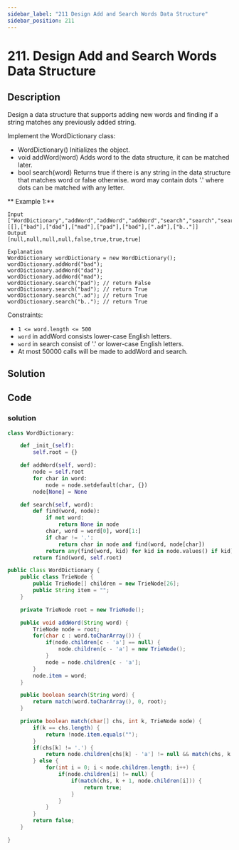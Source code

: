 ```yaml
---
sidebar_label: "211 Design Add and Search Words Data Structure"
sidebar_position: 211
---
```

# 211. Design Add and Search Words Data Structure
## Description
Design a data structure that supports adding new words and finding if a string matches any previously added string.

Implement the WordDictionary class:

- WordDictionary() Initializes the object.
- void addWord(word) Adds word to the data structure, it can be matched later.
- bool search(word) Returns true if there is any string in the data structure that matches word or false otherwise. word may contain dots '.' where dots can be matched with any letter.

** Example 1:**

```shell
Input
["WordDictionary","addWord","addWord","addWord","search","search","search","search"]
[[],["bad"],["dad"],["mad"],["pad"],["bad"],[".ad"],["b.."]]
Output
[null,null,null,null,false,true,true,true]

Explanation
WordDictionary wordDictionary = new WordDictionary();
wordDictionary.addWord("bad");
wordDictionary.addWord("dad");
wordDictionary.addWord("mad");
wordDictionary.search("pad"); // return False
wordDictionary.search("bad"); // return True
wordDictionary.search(".ad"); // return True
wordDictionary.search("b.."); // return True
```

Constraints:
- `1 <= word.length <= 500`
- `word` in addWord consists lower-case English letters.
- `word` in search consist of  '.' or lower-case English letters.
- At most 50000 calls will be made to addWord and search.

## Solution


## Code
### solution 
```python
class WordDictionary:

    def _init_(self):
        self.root = {}

    def addWord(self, word):
        node = self.root
        for char in word:
            node = node.setdefault(char, {})
        node[None] = None

    def search(self, word):
        def find(word, node):
            if not word:
                return None in node
            char, word = word[0], word[1:]
            if char != '.':
                return char in node and find(word, node[char])
            return any(find(word, kid) for kid in node.values() if kid)
        return find(word, self.root)
```
```java
public Class WordDictionary {
    public class TrieNode {
        public TrieNode[] children = new TrieNode[26];
        public String item = "";
    }

    private TrieNode root = new TrieNode();

    public void addWord(String word) {
        TrieNode node = root;
        for(char c : word.toCharArray()) {
            if(node.children[c - 'a'] == null) {
                node.children[c - 'a'] = new TrieNode();
            }
            node = node.children[c - 'a'];
        }
        node.item = word;
    }

    public boolean search(String word) {
        return match(word.toCharArray(), 0, root);
    }

    private boolean match(char[] chs, int k, TrieNode node) {
        if(k == chs.length) {
            return !node.item.equals("");
        } 
        if(chs[k] != '.') {
            return node.children[chs[k] - 'a'] != null && match(chs, k + 1, node.children[chs[k] - 'a']);
        } else {
            for(int i = 0; i < node.children.length; i++) {
                if(node.children[i] != null) {
                    if(match(chs, k + 1, node.children[i])) {
                        return true;
                    }
                }
            }
        }
        return false;
    }

}
```